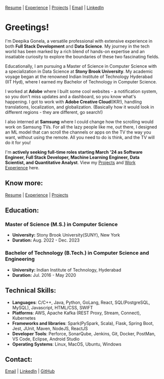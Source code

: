 [Resume](https://drive.google.com/file/d/1At305m3rSn5zuOt7-ZzUJ9BrtVHFJ1w4/view?usp=sharing) | [Experience](experience.md#experience) | [Projects](projects.md#projects) | [Email](mailto:deepika.gonela@stonybrook.edu) | [LinkedIn](https://www.linkedin.com/in/deepika-gonela/) 

# Greetings!

I'm Deepika Gonela, a versatile professional with extensive experience in both **Full Stack Development** and **Data Science**. My journey in the tech world has been marked by a rich blend of hands-on expertise and an insatiable curiosity to explore the boundaries of these two fascinating fields.

Educationally, I am pursuing a Master of Science in Computer Science with a specialization in Data Science at **Stony Brook University**. My academic voyage began at the renowned Indian Institute of Technology Hyderabad (IIT Hyd), where I earned my Bachelor of Technology in Computer Science. 

I worked at **Adobe** where I built some cool websites - a notification system, so you don't miss updates and a dashboard, so you know what's happening. I got to work with **Adobe Creative Cloud**(IKR!), handling translations, localization, and globalization. (Basically how it would look in different regions - they are different, go search!)

I also interned at **Samsung** where I could change how the scrolling would work on Samsung TVs. For all the lazy people like me, out there, I designed an ML model that can scroll the channels or apps on the TV the way you want, without using the remote. All you need to do is think, and the TV will do it for you!


I'm **actively seeking full-time roles starting March '24 as Software Engineer, Full Stack Developer, Machine Learning Engineer, Data Scientist, and Quantitative Analyst**. View my [Projects](projects.md#projects) and [Work Experience](experience.md#experience) here. 

## Know more:
[Resume](https://drive.google.com/file/d/1At305m3rSn5zuOt7-ZzUJ9BrtVHFJ1w4/view?usp=sharing) | [Experience](experience.md#experience) | [Projects](projects.md#projects)


## Education:
### Master of Science (M.S.) in Computer Science
- **University:** Stony Brook University(SUNY), New York
- **Duration:** Aug. 2022 - Dec. 2023
  
### Bachelor of Technology (B.Tech.) in Computer Science and Engineering
- **University:** Indian Institute of Technology, Hyderabad
- **Duration:** Jul. 2016 - May 2020

## Technical Skills: 

- **Languages**:  C/C++, Java, Python, GoLang, React, SQL(PostgreSQL, MySQL), Javascript, HTML/CSS, SWIFT 
- **Platforms**: AWS, Apache Kafka (REST Proxy, Stream, Connect), Kubernetes 
- **Frameworks and libraries**: Spark(PySpark, Scala), Flask, Spring Boot, Jest, JUnit, Maven, NodeJS, ReactJS
- **Developer Tools**: Perforce, SonarQube, Jenkins, Git,  Docker, PostMan, VS Code,  Eclipse,  Android Studio 
- **Operating Systems**: Linux, MacOS, Ubuntu, Windows



## Contact:
[Email](mailto:deepika.gonela@stonybrook.edu) | [LinkedIn](https://www.linkedin.com/in/deepika-gonela/) | [GitHub](https://github.com/gonelad)


